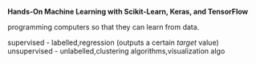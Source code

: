**Hands-On Machine Learning with Scikit-Learn, Keras, and TensorFlow**

programming computers so that they can learn from data.

supervised - labelled,regression (outputs a certain *target* value)
unsupervised - unlabelled,clustering algorithms,visualization algo

